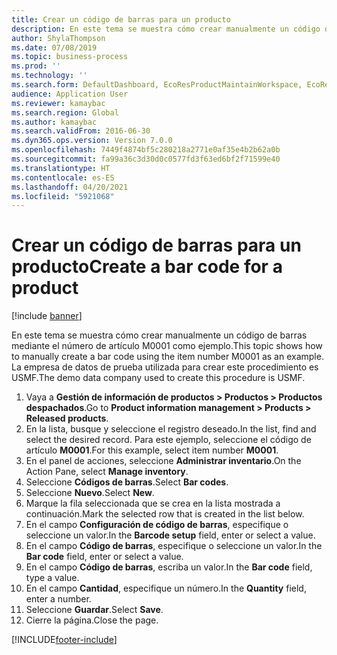 ```yaml
---
title: Crear un código de barras para un producto
description: En este tema se muestra cómo crear manualmente un código de barras mediante el número de artículo M0001 como ejemplo.
author: ShylaThompson
ms.date: 07/08/2019
ms.topic: business-process
ms.prod: ''
ms.technology: ''
ms.search.form: DefaultDashboard, EcoResProductMaintainWorkspace, EcoResProductOpenCasesFormPart, EcoResProductDetailsExtended, InventItemBarcode, InventItemBarcodeLookup
audience: Application User
ms.reviewer: kamaybac
ms.search.region: Global
ms.author: kamaybac
ms.search.validFrom: 2016-06-30
ms.dyn365.ops.version: Version 7.0.0
ms.openlocfilehash: 7449f4874bf5c280218a2771e0af35e4b2b62a0b
ms.sourcegitcommit: fa99a36c3d30d0c0577fd3f63ed6bf2f71599e40
ms.translationtype: HT
ms.contentlocale: es-ES
ms.lasthandoff: 04/20/2021
ms.locfileid: "5921068"
---
```

# <a name="create-a-bar-code-for-a-product"></a><span data-ttu-id="a6c6b-103">Crear un código de barras para un producto</span><span class="sxs-lookup"><span data-stu-id="a6c6b-103">Create a bar code for a product</span></span>

[!include [banner](../../includes/banner.md)]

<span data-ttu-id="a6c6b-104">En este tema se muestra cómo crear manualmente un código de barras mediante el número de artículo M0001 como ejemplo.</span><span class="sxs-lookup"><span data-stu-id="a6c6b-104">This topic shows how to manually create a bar code using the item number M0001 as an example.</span></span> <span data-ttu-id="a6c6b-105">La empresa de datos de prueba utilizada para crear este procedimiento es USMF.</span><span class="sxs-lookup"><span data-stu-id="a6c6b-105">The demo data company used to create this procedure is USMF.</span></span>

1. <span data-ttu-id="a6c6b-106">Vaya a **Gestión de información de productos \> Productos \> Productos despachados**.</span><span class="sxs-lookup"><span data-stu-id="a6c6b-106">Go to **Product information management \> Products \> Released products**.</span></span>
1. <span data-ttu-id="a6c6b-107">En la lista, busque y seleccione el registro deseado.</span><span class="sxs-lookup"><span data-stu-id="a6c6b-107">In the list, find and select the desired record.</span></span> <span data-ttu-id="a6c6b-108">Para este ejemplo, seleccione el código de artículo **M0001**.</span><span class="sxs-lookup"><span data-stu-id="a6c6b-108">For this example, select item number **M0001**.</span></span>
1. <span data-ttu-id="a6c6b-109">En el panel de acciones, seleccione **Administrar inventario**.</span><span class="sxs-lookup"><span data-stu-id="a6c6b-109">On the Action Pane, select **Manage inventory**.</span></span>
1. <span data-ttu-id="a6c6b-110">Seleccione **Códigos de barras**.</span><span class="sxs-lookup"><span data-stu-id="a6c6b-110">Select **Bar codes**.</span></span>
1. <span data-ttu-id="a6c6b-111">Seleccione **Nuevo**.</span><span class="sxs-lookup"><span data-stu-id="a6c6b-111">Select **New**.</span></span>
1. <span data-ttu-id="a6c6b-112">Marque la fila seleccionada que se crea en la lista mostrada a continuación.</span><span class="sxs-lookup"><span data-stu-id="a6c6b-112">Mark the selected row that is created in the list below.</span></span>
1. <span data-ttu-id="a6c6b-113">En el campo **Configuración de código de barras**, especifique o seleccione un valor.</span><span class="sxs-lookup"><span data-stu-id="a6c6b-113">In the **Barcode setup** field, enter or select a value.</span></span>
1. <span data-ttu-id="a6c6b-114">En el campo **Código de barras**, especifique o seleccione un valor.</span><span class="sxs-lookup"><span data-stu-id="a6c6b-114">In the **Bar code** field, enter or select a value.</span></span>
1. <span data-ttu-id="a6c6b-115">En el campo **Código de barras**, escriba un valor.</span><span class="sxs-lookup"><span data-stu-id="a6c6b-115">In the **Bar code** field, type a value.</span></span>  
1. <span data-ttu-id="a6c6b-116">En el campo **Cantidad**, especifique un número.</span><span class="sxs-lookup"><span data-stu-id="a6c6b-116">In the **Quantity** field, enter a number.</span></span>
1. <span data-ttu-id="a6c6b-117">Seleccione **Guardar**.</span><span class="sxs-lookup"><span data-stu-id="a6c6b-117">Select **Save**.</span></span>
1. <span data-ttu-id="a6c6b-118">Cierre la página.</span><span class="sxs-lookup"><span data-stu-id="a6c6b-118">Close the page.</span></span> 



[!INCLUDE[footer-include](../../../includes/footer-banner.md)]